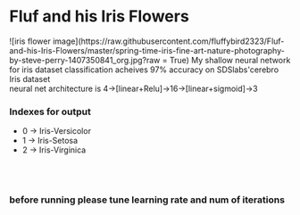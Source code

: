 <h1>Fluf and his Iris Flowers</h1>
![iris flower image](https://raw.githubusercontent.com/fluffybird2323/Fluf-and-his-Iris-Flowers/master/spring-time-iris-fine-art-nature-photography-by-steve-perry-1407350841_org.jpg?raw = True)
 My shallow neural network for iris dataset classification acheives 97% accuracy on SDSlabs'cerebro Iris dataset </br>
 neural net architecture is 4->[linear+Relu]->16->[linear+sigmoid]->3
<h3>Indexes for output</h3>
<ul><li>0 -> Iris-Versicolor </li>
 <li>1 -> Iris-Setosa</li>
 <li>2 -> Iris-Virginica</li></ul>
 
 
</br>
</br>
<h3>before running please tune learning rate and num of iterations</h3>
 

